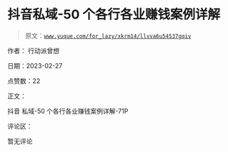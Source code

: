 # 抖音私域-50 个各行各业赚钱案例详解

> 原文：[`www.yuque.com/for_lazy/xkrm14/llvva6u54537gqiv`](https://www.yuque.com/for_lazy/xkrm14/llvva6u54537gqiv)



作者： 行动派曾想 

日期：2023-02-27 

点赞数：22 

正文： 

抖音 私域-50 个各行各业赚钱案例详解-71P 

评论区： 

暂无评论 

